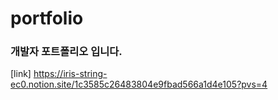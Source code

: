 # portfolio
### 개발자 포트폴리오 입니다.
[link] https://iris-string-ec0.notion.site/1c3585c26483804e9fbad566a1d4e105?pvs=4

